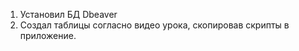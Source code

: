 1. Установил БД Dbeaver
2. Создал таблицы согласно видео урока, скопировав скрипты в приложение.
   
